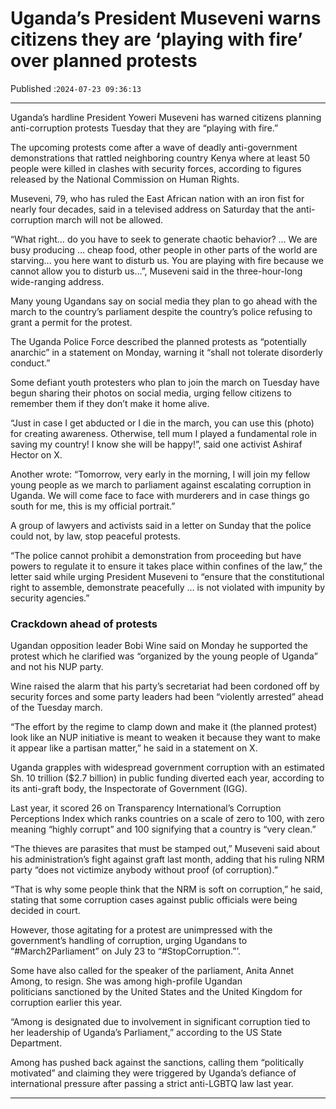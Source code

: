 # Uganda’s President Museveni warns citizens they are ‘playing with fire’ over planned protests

Published :`2024-07-23 09:36:13`

---

Uganda’s hardline President Yoweri Museveni has warned citizens planning anti-corruption protests Tuesday that they are “playing with fire.”

The upcoming protests come after a wave of deadly anti-government demonstrations that rattled neighboring country Kenya where at least 50 people were killed in clashes with security forces, according to figures released by the National Commission on Human Rights.

Museveni, 79, who has ruled the East African nation with an iron fist for nearly four decades, said in a televised address on Saturday that the anti-corruption march will not be allowed.

“What right… do you have to seek to generate chaotic behavior? … We are busy producing … cheap food, other people in other parts of the world are starving… you here want to disturb us. You are playing with fire because we cannot allow you to disturb us…”, Museveni said in the three-hour-long wide-ranging address.

Many young Ugandans say on social media they plan to go ahead with the march to the country’s parliament despite the country’s police refusing to grant a permit for the protest.

The Uganda Police Force described the planned protests as “potentially anarchic” in a statement on Monday, warning it “shall not tolerate disorderly conduct.”

Some defiant youth protesters who plan to join the march on Tuesday have begun sharing their photos on social media, urging fellow citizens to remember them if they don’t make it home alive.

“Just in case I get abducted or I die in the march, you can use this (photo) for creating awareness. Otherwise, tell mum I played a fundamental role in saving my country! I know she will be happy!”, said one activist Ashiraf Hector on X.

Another wrote: “Tomorrow, very early in the morning, I will join my fellow young people as we march to parliament against escalating corruption in Uganda. We will come face to face with murderers and in case things go south for me, this is my official portrait.”

A group of lawyers and activists said in a letter on Sunday that the police could not, by law, stop peaceful protests.

“The police cannot prohibit a demonstration from proceeding but have powers to regulate it to ensure it takes place within confines of the law,” the letter said while urging President Museveni to “ensure that the constitutional right to assemble, demonstrate peacefully … is not violated with impunity by security agencies.”

### Crackdown ahead of protests

Ugandan opposition leader Bobi Wine said on Monday he supported the protest which he clarified was “organized by the young people of Uganda” and not his NUP party.

Wine raised the alarm that his party’s secretariat had been cordoned off by security forces and some party leaders had been “violently arrested” ahead of the Tuesday march.

“The effort by the regime to clamp down and make it (the planned protest) look like an NUP initiative is meant to weaken it because they want to make it appear like a partisan matter,” he said in a statement on X.

Uganda grapples with widespread government corruption with an estimated Sh. 10 trillion ($2.7 billion) in public funding diverted each year, according to its anti-graft body, the Inspectorate of Government (IGG).

Last year, it scored 26 on Transparency International’s Corruption Perceptions Index which ranks countries on a scale of zero to 100, with zero meaning “highly corrupt” and 100 signifying that a country is “very clean.”

“The thieves are parasites that must be stamped out,” Museveni said about his administration’s fight against graft last month, adding that his ruling NRM party “does not victimize anybody without proof (of corruption).”

“That is why some people think that the NRM is soft on corruption,” he said, stating that some corruption cases against public officials were being decided in court.

However, those agitating for a protest are unimpressed with the government’s handling of corruption, urging Ugandans to “#March2Parliament” on July 23 to “#StopCorruption.”’.

Some have also called for the speaker of the parliament, Anita Annet Among, to resign. She was among high-profile Ugandan politicians sanctioned by the United States and the United Kingdom for corruption earlier this year.

“Among is designated due to involvement in significant corruption tied to her leadership of Uganda’s Parliament,” according to the US State Department.

﻿Among has pushed back against the sanctions, calling them “politically motivated” and claiming they were triggered by Uganda’s defiance of international pressure after passing a strict anti-LGBTQ law last year.

---

